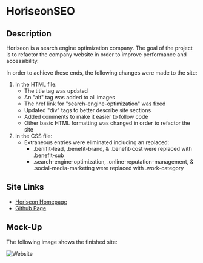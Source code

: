 # HoriseonSEO

## Description

Horiseon is a search engine optimization company.
The goal of the project is to refactor the company website
in order to improve performance and accessibility.

In order to achieve these ends, the following changes
were made to the site:

1. In the HTML file:
   - The title tag was updated
   - An "alt" tag was added to all images
   - The href link for "search-engine-optimization" was fixed
   - Updated "div" tags to better describe site sections
   - Added comments to make it easier to follow code
   - Other basic HTML formatting was changed in order to refactor the site
2. In the CSS file:
   - Extraneous entries were eliminated including an replaced:
     - .benifit-lead, .benefit-brand, & .benefit-cost were replaced with .benefit-sub
     - .search-engine-optimization, .online-reputation-management, & .social-media-marketing were replaced with .work-category

## Site Links

- [Horiseon Homepage](https://jondnv.github.io/HoriseonSEO/)
- [Github Page](https://github.com/JonDnv/HoriseonSEO)

## Mock-Up

The following image shows the finished site:

![Website](./Assets/Website.png)
